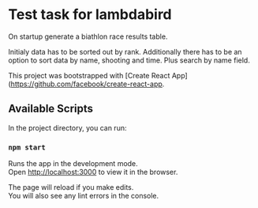 # Test task for lambdabird

On startup generate a biathlon race results table.

Initialy data has to be sorted out by rank.
Additionally there has to be an option to sort data by name, shooting and time.
Plus search by name field. 

This project was bootstrapped with [Create React App](https://github.com/facebook/create-react-app.

## Available Scripts

In the project directory, you can run:

### `npm start`

Runs the app in the development mode.\
Open [http://localhost:3000](http://localhost:3000) to view it in the browser.

The page will reload if you make edits.\
You will also see any lint errors in the console.


